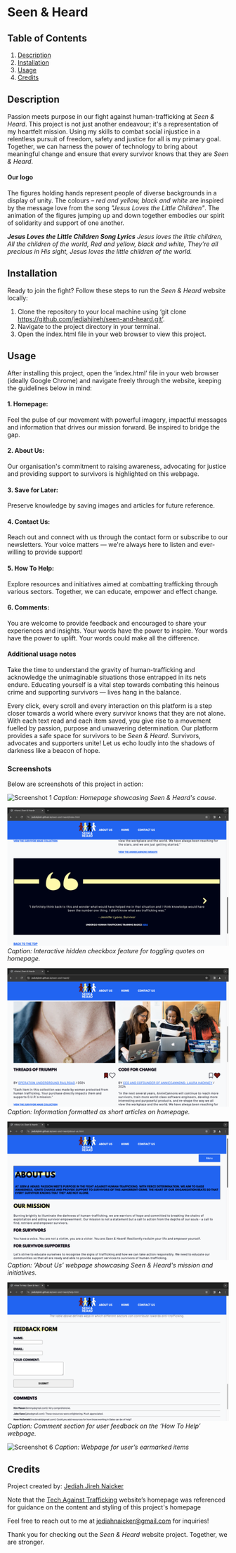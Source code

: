 # Seen & Heard 

## Table of Contents

1.	[Description](#description)
2.	[Installation](#installation)
3.	[Usage](#usage)
4.	[Credits](#credits)

## Description

Passion meets purpose in our fight against human-trafficking at *Seen & Heard*. This project is not just another endeavour; it's a representation of my heartfelt mission. Using my skills to combat social injustice in a relentless pursuit of freedom, safety and justice for all is my primary goal. Together, we can harness the power of technology to bring about meaningful change and ensure that every survivor knows that they are *Seen & Heard*.

#### Our logo
The figures holding hands represent people of diverse backgrounds in a display of unity. The colours – *red and yellow, black and white* are inspired by the message love from the song *"Jesus Loves the Little Children"*. The animation of the figures jumping up and down together embodies our spirit of solidarity and support of one another.

*__Jesus Loves the Little Children Song Lyrics__*
	*Jesus loves the little children,
	All the children of the world,
	Red and yellow, black and white,
	They’re all precious in His sight,
	Jesus loves the little children of the world.*

## Installation

Ready to join the fight? Follow these steps to run the *Seen & Heard* website locally:
1. Clone the repository to your local machine using ‘git clone https://github.com/jediahjireh/seen-and-heard.git’.
2. Navigate to the project directory in your terminal.
3. Open the index.html file in your web browser to view this project.

## Usage

After installing this project, open the ‘index.html’ file in your web browser (ideally Google Chrome) and navigate freely through the website, keeping the guidelines below in mind:

#### 1. Homepage:
Feel the pulse of our movement with powerful imagery, impactful messages and information that drives our mission forward. Be inspired to bridge the gap.

#### 2. About Us:
Our organisation's commitment to raising awareness, advocating for justice and providing support to survivors is highlighted on this webpage.

#### 3. Save for Later:
Preserve knowledge by saving images and articles for future reference.

#### 4. Contact Us:
Reach out and connect with us through the contact form or subscribe to our newsletters. Your voice matters — we're always here to listen and ever-willing to provide support!

#### 5. How To Help:
Explore resources and initiatives aimed at combatting trafficking through various sectors. Together, we can educate, empower and effect change.

#### 6. Comments:
You are welcome to provide feedback and encouraged to share your experiences and insights. Your words have the power to inspire. Your words have the power to uplift. Your words could make all the difference.

#### Additional usage notes

Take the time to understand the gravity of human-trafficking and acknowledge the unimaginable situations those entrapped in its nets endure. Educating yourself is a vital step towards combating this heinous crime and supporting survivors — lives hang in the balance.

Every click, every scroll and every interaction on this platform is a step closer towards a world where every survivor knows that they are not alone. With each text read and each item saved, you give rise to a movement fuelled by passion, purpose and unwavering determination. Our platform provides a safe space for survivors to be *Seen & Heard*. Survivors, advocates and supporters unite! Let us echo loudly into the shadows of darkness like a beacon of hope.

### Screenshots
Below are screenshots of this project in action:

![Screenshot 1](/screenshots/screenshot1.png)
*Caption: Homepage showcasing Seen & Heard's cause.*

![Screenshot 2](/screenshots/screenshot2.png)
*Caption: Interactive hidden checkbox feature for toggling quotes on homepage.*

![Screenshot 3](/screenshots/screenshot3.png)
*Caption: Information formatted as short articles on homepage.*

![Screenshot 4](/screenshots/screenshot4.png)
*Caption: ‘About Us’ webpage showcasing Seen & Heard's mission and initiatives.*

![Screenshot 5](/screenshots/screenshot5.png)
*Caption: Comment section for user feedback on the ‘How To Help’ webpage.*

![Screenshot 6](/screenshots/screenshot6.png)
*Caption: Webpage for user’s earmarked items*

## Credits

Project created by: [Jediah Jireh Naicker](https://github.com/jediahjireh)

Note that the [Tech Against Trafficking](https://techagainsttrafficking.org) website’s homepage was referenced for guidance on the content and styling of this project's homepage

Feel free to reach out to me at [jediahnaicker@gmail.com](mailto:jediahnaicker@gmail.com) for inquiries!

Thank you for checking out the *Seen & Heard* website project.
Together, we are stronger.
